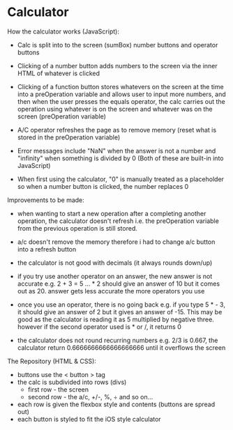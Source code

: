 # Calculator

How the calculator works (JavaScript):

- Calc is split into to the screen (sumBox) number buttons and operator buttons

- Clicking of a number button adds numbers to the screen via the inner HTML of whatever is clicked

- Clicking of a function button stores whatevers on the screen at the time into a preOperation variable and allows user to input more numbers, and then when the user presses the equals operator, the calc carries out the operation using whatever is on the screen and whatever was on the screen (preOperation variable)

- A/C operator refreshes the page as to remove memory (reset what is stored in the preOperation variable)

- Error messages include "NaN" when the answer is not a number and "infinity" when something is divided by 0
(Both of these are built-in into JavaScript)

- When first using the calculator, "0" is manually treated as a placeholder so when a number button is clicked, the number replaces 0



Improvements to be made:

- when wanting to start a new operation after a completing another operation, the calculator doesn't refresh i.e. the preOperation variable from the previous operation is still stored.

- a/c doesn't remove the memory therefore i had to change a/c  button into a refresh button

- the calculator is not good with decimals (it always rounds down/up)

- if you try use another operator on an answer, the new answer is not accurate e.g. 2 + 3 = 5 ... * 2 should give an answer of 10 but it comes out as 20. answer gets less accurate the more operators you use

- once you use an operator, there is no going back e.g. if you type 5 * - 3, it should give an answer of 2 but it gives an answer of -15.
This may be good as the calculator is reading it as 5 multiplied by negative three. however if the second operator used is * or /, it returns 0

- the calculator does not round recurring numbers e.g. 2/3 is 0.667, the calculator return 0.6666666666666666666 until it overflows the screen



The Repository (HTML & CSS):

- buttons use the < button > tag
- the calc is subdivided into rows (divs)
    - first row - the screen
    - second row - the a/c, +/-, %, ÷ and so on...
- each row is given the flexbox style and contents (buttons are spread out)
- each button is styled to fit the iOS style calculator
